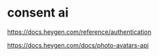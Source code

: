 # consent ai

https://docs.heygen.com/reference/authentication

https://docs.heygen.com/docs/photo-avatars-api